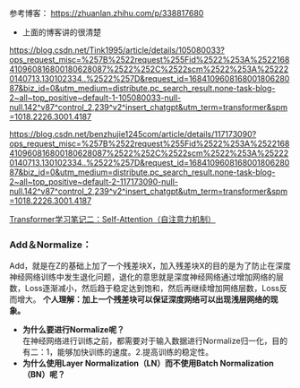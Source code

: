 参考博客：
https://zhuanlan.zhihu.com/p/338817680

* 上面的博客讲的很清楚

https://blog.csdn.net/Tink1995/article/details/105080033?ops_request_misc=%257B%2522request%255Fid%2522%253A%2522168410960816800180628087%2522%252C%2522scm%2522%253A%252220140713.130102334..%2522%257D&request_id=168410960816800180628087&biz_id=0&utm_medium=distribute.pc_search_result.none-task-blog-2~all~top_positive~default-1-105080033-null-null.142^v87^control_2,239^v2^insert_chatgpt&utm_term=transformer&spm=1018.2226.3001.4187


https://blog.csdn.net/benzhujie1245com/article/details/117173090?ops_request_misc=%257B%2522request%255Fid%2522%253A%2522168410960816800180628087%2522%252C%2522scm%2522%253A%252220140713.130102334..%2522%257D&request_id=168410960816800180628087&biz_id=0&utm_medium=distribute.pc_search_result.none-task-blog-2~all~top_positive~default-2-117173090-null-null.142^v87^control_2,239^v2^insert_chatgpt&utm_term=transformer&spm=1018.2226.3001.4187  

[Transformer学习笔记二：Self-Attention（自注意力机制）](https://zhuanlan.zhihu.com/p/455399791)
### Add＆Normalize：

Add，就是在Z的基础上加了一个残差块X，加入残差块X的目的是为了防止在深度神经网络训练中发生退化问题，退化的意思就是深度神经网络通过增加网络的层数，Loss逐渐减小，然后趋于稳定达到饱和，然后再继续增加网络层数，Loss反而增大。
**个人理解：加上一个残差块可以保证深度网络可以出现浅层网络的现象。**

* **为什么要进行Normalize呢？**  
在神经网络进行训练之前，都需要对于输入数据进行Normalize归一化，目的有二：1，能够加快训练的速度。2.提高训练的稳定性。  
* **为什么使用Layer Normalization（LN）而不使用Batch Normalization（BN）呢？**

